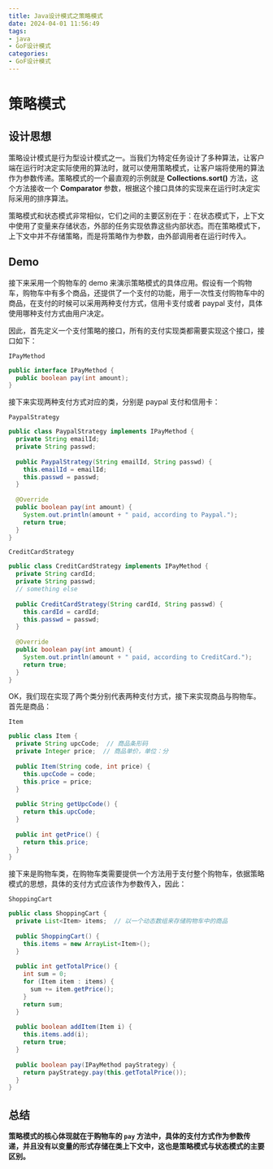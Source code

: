 ```yaml
---
title: Java设计模式之策略模式
date: 2024-04-01 11:56:49
tags:
- java
- GoF设计模式
categories:
- GoF设计模式
---
```


# 策略模式

## 设计思想

策略设计模式是行为型设计模式之一。当我们为特定任务设计了多种算法，让客户端在运行时决定实际使用的算法时，就可以使用策略模式，让客户端将使用的算法作为参数传递。策略模式的一个最直观的示例就是 **Collections.sort()** 方法，这个方法接收一个 **Comparator** 参数，根据这个接口具体的实现来在运行时决定实际采用的排序算法。

策略模式和状态模式非常相似，它们之间的主要区别在于：在状态模式下，上下文中使用了变量来存储状态，外部的任务实现依靠这些内部状态。而在策略模式下，上下文中并不存储策略，而是将策略作为参数，由外部调用者在运行时传入。

## Demo

接下来采用一个购物车的 demo 来演示策略模式的具体应用。假设有一个购物车，购物车中有多个商品，还提供了一个支付的功能，用于一次性支付购物车中的商品，在支付的时候可以采用两种支付方式，信用卡支付或者 paypal 支付，具体使用哪种支付方式由用户决定。

因此，首先定义一个支付策略的接口，所有的支付实现类都需要实现这个接口，接口如下：

`IPayMethod`

``` java
public interface IPayMethod {
  public boolean pay(int amount);
}
```

接下来实现两种支付方式对应的类，分别是 paypal 支付和信用卡：

`PaypalStrategy`

``` java
public class PaypalStrategy implements IPayMethod {
  private String emailId;
  private String passwd;
  
  public PaypalStrategy(String emailId, String passwd) {
    this.emailId = emailId;
    this.passwd = passwd;
  }
  
  @Override
  public boolean pay(int amount) {
    System.out.println(amount + " paid, according to Paypal.");
    return true;
  }
}
```

`CreditCardStrategy`

``` java
public class CreditCardStrategy implements IPayMethod {
  private String cardId;
  private String passwd;
  // something else
  
  public CreditCardStrategy(String cardId, String passwd) {
    this.cardId = cardId;
    this.passwd = passwd;
  }
  
  @Override
  public boolean pay(int amount) {
    System.out.println(amount + " paid, according to CreditCard.");
    return true;
  }
}
```

OK，我们现在实现了两个类分别代表两种支付方式，接下来实现商品与购物车。首先是商品：

`Item`

``` java
public class Item {
  private String upcCode;  // 商品条形码
  private Integer price;  // 商品单价，单位：分
  
  public Item(String code, int price) {
    this.upcCode = code;
    this.price = price;
  }
  
  public String getUpcCode() {
    return this.upcCode;
  }
  
  public int getPrice() {
    return this.price;
  }
}
```

接下来是购物车类，在购物车类需要提供一个方法用于支付整个购物车，依据策略模式的思想，具体的支付方式应该作为参数传入，因此：

`ShoppingCart`

``` java
public class ShoppingCart {
  private List<Item> items;  // 以一个动态数组来存储购物车中的商品
  
  public ShoppingCart() {
    this.items = new ArrayList<Item>();
  }
  
  public int getTotalPrice() {
    int sum = 0;
    for (Item item : items) {
      sum += item.getPrice();
    }
    return sum;
  }
  
  public boolean addItem(Item i) {
    this.items.add(i);
    return true;
  }
  
  public boolean pay(IPayMethod payStrategy) {
    return payStrategy.pay(this.getTotalPrice());
  }
}
```

## 总结

**策略模式的核心体现就在于购物车的 `pay` 方法中，具体的支付方式作为参数传递，并且没有以变量的形式存储在类上下文中，这也是策略模式与状态模式的主要区别。**
